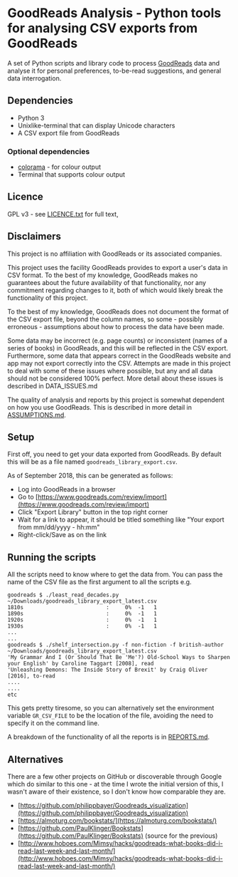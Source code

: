# GoodReads Analysis - Python tools for analysing CSV exports from GoodReads

A set of Python scripts and library code to process
[GoodReads](https://www.goodreads.com) data and
analyse it for personal preferences, to-be-read suggestions, and general
data interrogation.

## Dependencies

* Python 3
* Unixlike-terminal that can display Unicode characters
* A CSV export file from GoodReads

### Optional dependencies

* [colorama](https://pypi.org/project/colorama/) - for colour output
* Terminal that supports colour output

## Licence

GPL v3 - see [LICENCE.txt](licence.txt) for full text,

## Disclaimers

This project is no affiliation with GoodReads or its associated companies.

This project uses the facility GoodReads provides to export a user's data in
CSV format.  To the best of my knowledge, GoodReads makes no guarantees about
the future availability of that functionality, nor any commitment regarding
changes to it, both of which would likely break the functionality of this
project.

To the best of my knowledge, GoodReads does not document the format of the
CSV export file, beyond the column names, so some - possibly erroneous -
assumptions about how to process the data have been made.

Some data may be incorrect (e.g. page counts) or inconsistent (names of a
series of books) in GoodReads, and this will be reflected in the CSV export.
Furthermore, some data that appears correct in the GoodReads website and app
may not export correctly into the CSV.  Attempts are made in this project to
deal with some of these issues where possible, but any and all data should not
be considered 100% perfect.  More detail about these issues is described in
DATA_ISSUES.md

The quality of analysis and reports by this project is somewhat dependent on
how you use GoodReads.  This is described in more detail in
[ASSUMPTIONS.md](ASSUMPTIONS.md).

## Setup

First off, you need to get your data exported from GoodReads.  By default
this will be as a file named `goodreads_library_export.csv`.

As of September 2018, this can be generated as follows:

* Log into GoodReads in a browser
* Go to [https://www.goodreads.com/review/import](https://www.goodreads.com/review/import)
* Click "Export Library" button in the top right corner
* Wait for a link to appear, it should be titled something like
  "Your export from mm/dd/yyyy - hh:mm"
* Right-click/Save as on the link

## Running the scripts

All the scripts need to know where to get the data from.  You can pass the
name of the CSV file as the first argument to all the scripts e.g.


    goodreads $ ./least_read_decades.py ~/Downloads/goodreads_library_export_latest.csv
    1810s                          :     0%  -1   1
    1890s                          :     0%  -1   1
    1920s                          :     0%  -1   1
    1930s                          :     0%  -1   1
    ...
    ...
    goodreads $ ./shelf_intersection.py -f non-fiction -f british-author ~/Downloads/goodreads_library_export_latest.csv
    'My Grammar And I (Or Should That Be 'Me'?) Old-School Ways to Sharpen your English' by Caroline Taggart [2008], read
    'Unleashing Demons: The Inside Story of Brexit' by Craig Oliver [2016], to-read
    ....
    ....
    etc


This gets pretty tiresome, so you can alternatively set the environment
variable `GR_CSV_FILE` to be the location of the file, avoiding the need to
specify it on the command line.

A breakdown of the functionality of all the reports is in [REPORTS.md](REPORTS.md).

## Alternatives

There are a few other projects on GitHub or discoverable through Google which
do similar to this one - at the time I wrote the initial version of this, I
wasn't aware of their existence, so I don't know how comparable they are.


* [https://github.com/philippbayer/Goodreads_visualization](https://github.com/philippbayer/Goodreads_visualization)
* [https://almoturg.com/bookstats/](https://almoturg.com/bookstats/)
* [https://github.com/PaulKlinger/Bookstats](https://github.com/PaulKlinger/Bookstats) (source for the previous)
* [http://www.hoboes.com/Mimsy/hacks/goodreads-what-books-did-i-read-last-week-and-last-month/](http://www.hoboes.com/Mimsy/hacks/goodreads-what-books-did-i-read-last-week-and-last-month/)

